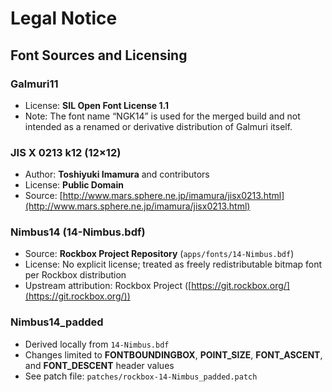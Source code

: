 # Legal Notice

## Font Sources and Licensing

### Galmuri11

- License: **SIL Open Font License 1.1**
- Note: The font name “NGK14” is used for the merged build and not intended as a renamed or derivative distribution of Galmuri itself.

### JIS X 0213 k12 (12×12)

- Author: **Toshiyuki Imamura** and contributors
- License: **Public Domain**
- Source: [http://www.mars.sphere.ne.jp/imamura/jisx0213.html](http://www.mars.sphere.ne.jp/imamura/jisx0213.html)

### Nimbus14 (14-Nimbus.bdf)

- Source: **Rockbox Project Repository** (`apps/fonts/14-Nimbus.bdf`)
- License: No explicit license; treated as freely redistributable bitmap font per Rockbox distribution
- Upstream attribution: Rockbox Project ([https://git.rockbox.org/](https://git.rockbox.org/))

### Nimbus14\_padded

- Derived locally from `14-Nimbus.bdf`
- Changes limited to **FONTBOUNDINGBOX**, **POINT\_SIZE**, **FONT\_ASCENT**, and **FONT\_DESCENT** header values
- See patch file: `patches/rockbox-14-Nimbus_padded.patch`
